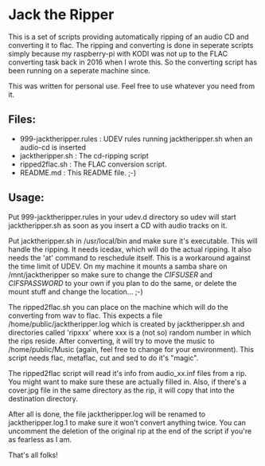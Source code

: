 # Jack the Ripper

This is a set of scripts providing automatically ripping of an audio CD
and converting it to flac. The ripping and converting is done in seperate 
scripts simply because my raspberry-pi with KODI was not up to the 
FLAC converting task back in 2016 when I wrote this. So the converting
script has been running on a seperate machine since.

This was written for personal use. Feel free to use whatever you need from it.


## Files:
* 999-jacktheripper.rules  : UDEV rules running jacktheripper.sh when an audio-cd is inserted
* jacktheripper.sh         : The cd-ripping script
* ripped2flac.sh           : The FLAC conversion script.
* README.md                : This README file. ;-)


## Usage:
  Put 999-jacktheripper.rules in your udev.d directory so udev will start jacktheripper.sh
  as soon as you insert a CD with audio tracks on it.

  Put jacktheripper.sh in /usr/local/bin and make sure it's executable. This will handle
  the ripping. It needs icedax, which will do the actual ripping. It also needs the 'at'
  command to reschedule itself. This is a workaround against the time limit of UDEV.
  On my machine it mounts a samba share on /mnt/jacktheripper so make sure to change 
  the *CIFSUSER* and *CIFSPASSWORD* to your own if you plan to do the same, 
  or delete the mount stuff and change the location... ;-) 

  The ripped2flac.sh you can place on the machine which will do the converting from
  wav to flac. This expects a file /home/public/jacktheripper.log which is created 
  by jacktheripper.sh and directories called 'ripxxx' where xxx is a (not so) random
  number in which the rips reside.
  After converting, it will try to move the music to /home/public/Music (again, feel free
  to change for your environment).
  This script needs flac, metaflac, cut and sed to do it's "magic".

  The ripped2flac script will read it's info from audio_xx.inf files from a rip. You might
  want to make sure these are actually filled in. Also, if there's a cover.jpg file in the 
  same directory as the rip, it will copy that into the destination directory.

  After all is done, the file jacktheripper.log will be renamed to jacktheripper.log.1 to
  make sure it won't convert anything twice. You can uncomment the deletion of the original
  rip at the end of the script if you're as fearless as I am.


That's all folks!
 
